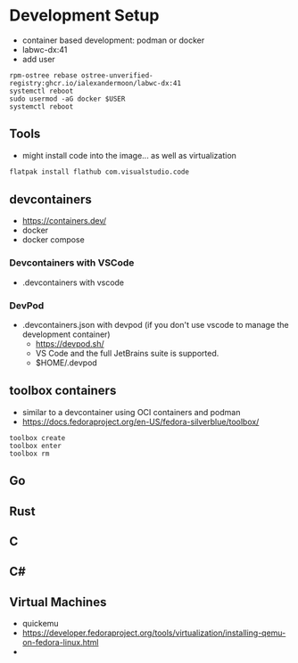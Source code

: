 # Development Setup
* container based development: podman or docker
* labwc-dx:41
* add user
```
rpm-ostree rebase ostree-unverified-registry:ghcr.io/ialexandermoon/labwc-dx:41
systemctl reboot
sudo usermod -aG docker $USER
systemctl reboot
```
## Tools
* might install code into the image... as well as virtualization
```sh
flatpak install flathub com.visualstudio.code
```

## devcontainers
* https://containers.dev/
* docker
* docker compose

### Devcontainers with VSCode
* .devcontainers with vscode

### DevPod
* .devcontainers.json with devpod (if you don't use vscode to manage the development container)
  * https://devpod.sh/
  * VS Code and the full JetBrains suite is supported.
  * $HOME/.devpod

## toolbox containers
* similar to a devcontainer using OCI containers and podman
* https://docs.fedoraproject.org/en-US/fedora-silverblue/toolbox/
```
toolbox create
toolbox enter
toolbox rm 
```

## Go

## Rust

## C

## C#

## Virtual Machines
* quickemu
* https://developer.fedoraproject.org/tools/virtualization/installing-qemu-on-fedora-linux.html
* 
